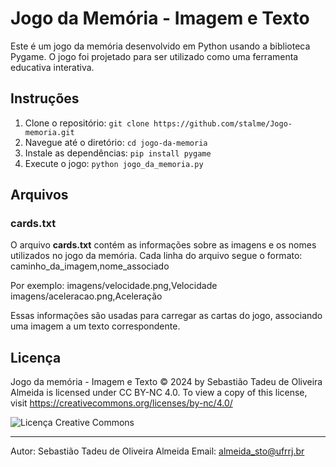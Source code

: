# Jogo da Memória - Imagem e Texto

Este é um jogo da memória desenvolvido em Python usando a biblioteca Pygame. O jogo foi projetado para ser utilizado como uma ferramenta educativa interativa.

## Instruções

1. Clone o repositório: `git clone https://github.com/stalme/Jogo-memoria.git`
2. Navegue até o diretório: `cd jogo-da-memoria`
3. Instale as dependências: `pip install pygame`
4. Execute o jogo: `python jogo_da_memoria.py`

## Arquivos
### cards.txt
O arquivo **cards.txt** contém as informações sobre as imagens e os nomes utilizados no jogo da memória. Cada linha do arquivo segue o formato:
caminho_da_imagem,nome_associado

Por exemplo:
imagens/velocidade.png,Velocidade
imagens/aceleracao.png,Aceleração

Essas informações são usadas para carregar as cartas do jogo, associando uma imagem a um texto correspondente.

## Licença

Jogo da memória - Imagem e Texto © 2024 by Sebastião Tadeu de Oliveira Almeida is licensed under CC BY-NC 4.0. To view a copy of this license, visit https://creativecommons.org/licenses/by-nc/4.0/

![Licença Creative Commons](https://i.creativecommons.org/l/by-nc/4.0/88x31.png)

---

Autor: Sebastião Tadeu de Oliveira Almeida
Email: almeida_sto@ufrrj.br
